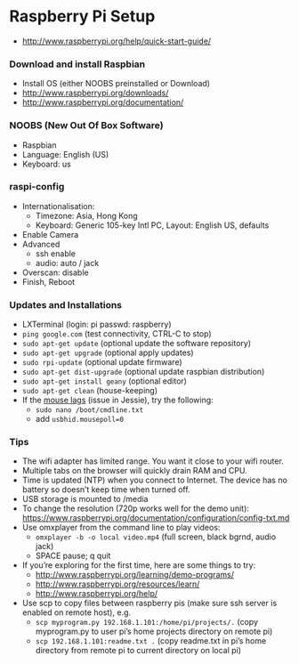 # Raspberry Pi Setup

* http://www.raspberrypi.org/help/quick-start-guide/

### Download and install Raspbian
* Install OS (either NOOBS preinstalled or Download)
* http://www.raspberrypi.org/downloads/
* http://www.raspberrypi.org/documentation/

### NOOBS (New Out Of Box Software)
* Raspbian
* Language: English (US)
* Keyboard: us

### raspi-config
* Internationalisation: 
  * Timezone: Asia, Hong Kong
  * Keyboard: Generic 105-key Intl PC, Layout: English US, defaults
* Enable Camera
* Advanced
  * ssh enable
  * audio: auto / jack
* Overscan: disable
* Finish, Reboot

### Updates and Installations
* LXTerminal (login: pi   passwd: raspberry)
 * `ping google.com` (test connectivity, CTRL-C to stop)
 * `sudo apt-get update` (optional update the software repository)
 * `sudo apt-get upgrade` (optional apply updates)
 * `sudo rpi-update` (optional update firmware)
 * `sudo apt-get dist-upgrade` (optional update raspbian distribution)
 * `sudo apt-get install geany` (optional editor)
 * `sudo apt-get clean` (house-keeping)
 * If the [mouse lags](https://www.raspberrypi.org/forums/viewtopic.php?f=28&t=84999) (issue in Jessie), try the following:
    * `sudo nano /boot/cmdline.txt`
    * add `usbhid.mousepoll=0`

### Tips

* The wifi adapter has limited range. You want it close to your wifi router.
* Multiple tabs on the browser will quickly drain RAM and CPU.
* Time is updated (NTP) when you connect to Internet. The device has no battery so doesn’t keep time when turned off.
* USB storage is mounted to /media
* To change the resolution (720p works well for the demo unit): https://www.raspberrypi.org/documentation/configuration/config-txt.md
* Use omxplayer from the command line to play videos:
  * `omxplayer -b -o local video.mp4` (full screen, black bgrnd, audio jack)
  * SPACE pause; q quit
* If you’re exploring for the first time, here are some things to try:
  * http://www.raspberrypi.org/learning/demo-programs/
  * http://www.raspberrypi.org/resources/learn/
  * http://www.raspberrypi.org/help/
* Use scp to copy files between raspberry pis (make sure ssh server is enabled on remote host), e.g.
  * `scp myprogram.py 192.168.1.101:/home/pi/projects/.` (copy myprogram.py to user pi’s home projects directory on remote pi)
  * `scp 192.168.1.101:readme.txt .` (copy readme.txt in pi’s home directory from remote pi to current directory on local pi)

 
